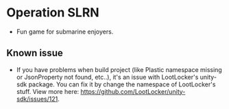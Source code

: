 # Operation SLRN

- Fun game for submarine enjoyers.

## Known issue

- If you have problems when build project (like Plastic namespace missing or JsonProperty not found, etc..), it's an issue with LootLocker's unity-sdk package. You can fix it by change the namespace of LootLocker's stuff. View more here: <https://github.com/LootLocker/unity-sdk/issues/121>.
